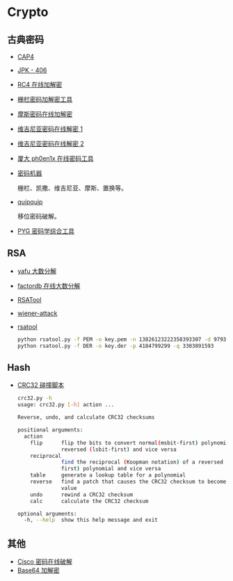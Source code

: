 # Crypto

## 古典密码

- [CAP4](http://down.40huo.cn/crypto/CAP4.zip)

- [JPK - 406](http://down.40huo.cn/crypto/JPK_406.jar)

- [RC4 在线加解密](http://rc4.online-domain-tools.com/)

- [栅栏密码加解密工具](http://down.40huo.cn/crypto/%E6%A0%85%E6%A0%8F%E5%AF%86%E7%A0%81%E5%8A%A0%E8%A7%A3%E5%AF%861.10.rar)

- [摩斯密码在线加解密](http://www.zhongguosou.com/zonghe/moErSiCodeConverter.aspx)

- [维吉尼亚密码在线解密 1](https://www.guballa.de/vigenere-solver)

- [维吉尼亚密码在线解密 2](http://www.mygeocachingprofile.com/codebreaker.vigenerecipher.aspx)

- [厦大 ph0en1x 在线密码工具](http://tool.ph0en1x.com/)

- [密码机器](http://heartsnote.com/tools/cipher.htm)

  栅栏、凯撒、维吉尼亚、摩斯、置换等。

- [quipquip](http://quipqiup.com/)

  移位密码破解。

- [PYG 密码学综合工具](http://down.40huo.cn/crypto/pyg%E5%AF%86%E7%A0%81%E5%AD%A6%E7%BB%BC%E5%90%88%E5%B7%A5%E5%85%B7.zip)

## RSA

- [yafu 大数分解](http://down.40huo.cn/crypto/yafu-1.34.zip)

- [factordb 在线大数分解](http://factordb.com/)

- [RSATool](http://down.40huo.cn/crypto/RSATool2v17.rar_87752.rar)

- [wiener-attack](https://github.com/pablocelayes/rsa-wiener-attack)

- [rsatool](https://github.com/ius/rsatool)

  ```bash
  python rsatool.py -f PEM -o key.pem -n 13826123222358393307 -d 9793706120266356337
  python rsatool.py -f DER -o key.der -p 4184799299 -q 3303891593
  ```


## Hash

* [CRC32 碰撞脚本](https://github.com/theonlypwner/crc32/blog/master/crc32.py)

  ```bash
  crc32.py -h
  usage: crc32.py [-h] action ...

  Reverse, undo, and calculate CRC32 checksums

  positional arguments:
    action
      flip      flip the bits to convert normal(msbit-first) polynomials to
                reversed (lsbit-first) and vice versa
      reciprocal
                find the reciprocal (Koopman notation) of a reversed (lsbit-
                first) polynomial and vice versa
      table     generate a lookup table for a polynomial
      reverse   find a patch that causes the CRC32 checksum to become a desired
                value
      undo      rewind a CRC32 checksum
      calc      calculate the CRC32 checksum

  optional arguments:
    -h, --help  show this help message and exit
  ```

## 其他

- [Cisco 密码在线破解](http://www.ifm.net.nz/cookbooks/passwordcracker.html)
- [Base64 加解密](http://base64.supfree.net/)